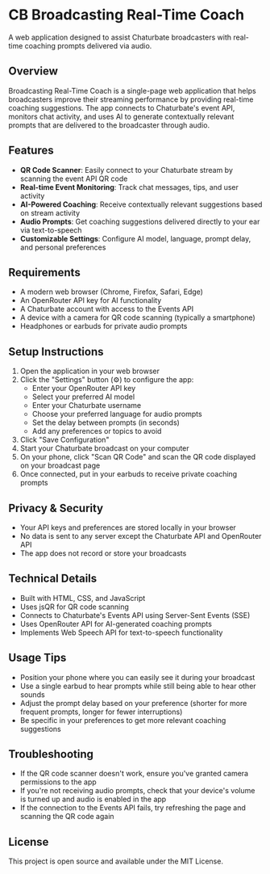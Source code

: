 # CB Broadcasting Real-Time Coach

A web application designed to assist Chaturbate broadcasters with real-time coaching prompts delivered via audio.

## Overview

Broadcasting Real-Time Coach is a single-page web application that helps broadcasters improve their streaming performance by providing real-time coaching suggestions. The app connects to Chaturbate's event API, monitors chat activity, and uses AI to generate contextually relevant prompts that are delivered to the broadcaster through audio.

## Features

- **QR Code Scanner**: Easily connect to your Chaturbate stream by scanning the event API QR code
- **Real-time Event Monitoring**: Track chat messages, tips, and user activity
- **AI-Powered Coaching**: Receive contextually relevant suggestions based on stream activity
- **Audio Prompts**: Get coaching suggestions delivered directly to your ear via text-to-speech
- **Customizable Settings**: Configure AI model, language, prompt delay, and personal preferences

## Requirements

- A modern web browser (Chrome, Firefox, Safari, Edge)
- An OpenRouter API key for AI functionality
- A Chaturbate account with access to the Events API
- A device with a camera for QR code scanning (typically a smartphone)
- Headphones or earbuds for private audio prompts

## Setup Instructions

1. Open the application in your web browser
2. Click the "Settings" button (⚙️) to configure the app:
   - Enter your OpenRouter API key
   - Select your preferred AI model
   - Enter your Chaturbate username
   - Choose your preferred language for audio prompts
   - Set the delay between prompts (in seconds)
   - Add any preferences or topics to avoid
3. Click "Save Configuration"
4. Start your Chaturbate broadcast on your computer
5. On your phone, click "Scan QR Code" and scan the QR code displayed on your broadcast page
6. Once connected, put in your earbuds to receive private coaching prompts

## Privacy & Security

- Your API keys and preferences are stored locally in your browser
- No data is sent to any server except the Chaturbate API and OpenRouter API
- The app does not record or store your broadcasts

## Technical Details

- Built with HTML, CSS, and JavaScript
- Uses jsQR for QR code scanning
- Connects to Chaturbate's Events API using Server-Sent Events (SSE)
- Uses OpenRouter API for AI-generated coaching prompts
- Implements Web Speech API for text-to-speech functionality

## Usage Tips

- Position your phone where you can easily see it during your broadcast
- Use a single earbud to hear prompts while still being able to hear other sounds
- Adjust the prompt delay based on your preference (shorter for more frequent prompts, longer for fewer interruptions)
- Be specific in your preferences to get more relevant coaching suggestions

## Troubleshooting

- If the QR code scanner doesn't work, ensure you've granted camera permissions to the app
- If you're not receiving audio prompts, check that your device's volume is turned up and audio is enabled in the app
- If the connection to the Events API fails, try refreshing the page and scanning the QR code again

## License

This project is open source and available under the MIT License.
#
